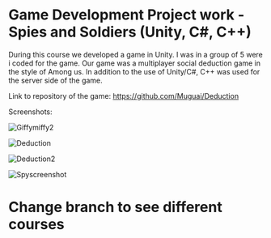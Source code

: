 # Game Development Project work - Spies and Soldiers (Unity, C#, C++)

During this course we developed a game in Unity. I was in a group of 5 were i coded for the game.
Our game was a multiplayer social deduction game in the style of Among us.
In addition to the use of Unity/C#, C++ was used for the server side of the game.

Link to repository of the game: https://github.com/Muguai/Deduction

Screenshots:

![Giffymiffy2](https://user-images.githubusercontent.com/37656342/214816293-2579faad-ba18-4992-bd72-5741143c3ad2.gif)

![Deduction](https://user-images.githubusercontent.com/37656342/214817713-481e18f1-5b85-49fa-8f21-798fff9d84a7.gif)

![Deduction2](https://user-images.githubusercontent.com/37656342/214818958-d4229707-4923-4b3e-8434-7095e09d5801.gif)

![Spyscreenshot](https://user-images.githubusercontent.com/37656342/214818978-6ad0cae1-bd9b-4de7-9ee9-81ffb5bee35e.png)


# Change branch to see different courses
